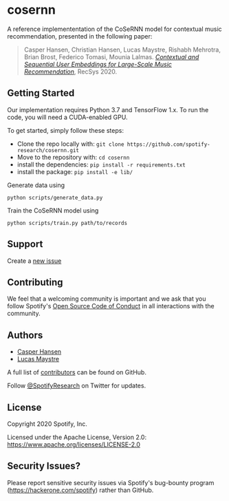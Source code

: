 # cosernn

A reference implemententation of the CoSeRNN model for contextual music
recommendation, presented in the following paper:

> Casper Hansen, Christian Hansen, Lucas Maystre, Rishabh Mehrotra, Brian
> Brost, Federico Tomasi, Mounia Lalmas. _[Contextual and Sequential User
> Embeddings for Large-Scale Music
> Recommendation](https://dl.acm.org/doi/10.1145/3383313.3412248)_, RecSys
> 2020.


## Getting Started

Our implementation requires Python 3.7 and TensorFlow 1.x. To run the code, you
will need a CUDA-enabled GPU.

To get started, simply follow these steps:

- Clone the repo locally with: `git clone
  https://github.com/spotify-research/cosernn.git`
- Move to the repository with: `cd cosernn`
- install the dependencies: `pip install -r requirements.txt`
- install the package: `pip install -e lib/`

Generate data using

    python scripts/generate_data.py

Train the CoSeRNN model using

    python scripts/train.py path/to/records


## Support

Create a [new issue](https://github.com/spotify-research/cosernn/issues/new)


## Contributing

We feel that a welcoming community is important and we ask that you follow Spotify's
[Open Source Code of Conduct](https://github.com/spotify/code-of-conduct/blob/master/code-of-conduct.md)
in all interactions with the community.


## Authors

- [Casper Hansen](mailto:casper.hanzen@gmail.com)
- [Lucas Maystre](mailto:lucasm@spotify.com)

A full list of [contributors](https://github.com/spotify-research/cosernn/graphs/contributors?type=a) can
be found on GitHub.

Follow [@SpotifyResearch](https://twitter.com/SpotifyResearch) on Twitter for
updates.


## License

Copyright 2020 Spotify, Inc.

Licensed under the Apache License, Version 2.0:
https://www.apache.org/licenses/LICENSE-2.0


## Security Issues?

Please report sensitive security issues via Spotify's bug-bounty program
(https://hackerone.com/spotify) rather than GitHub.
